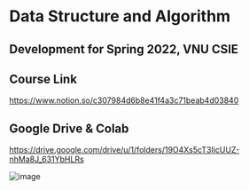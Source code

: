 # Data Structure and Algorithm


## Development for Spring 2022, VNU CSIE

## Course Link

https://www.notion.so/c307984d6b8e41f4a3c71beab4d03840

## Google Drive & Colab

https://drive.google.com/drive/u/1/folders/19O4Xs5cT3IjcUUZ-nhMa8J_631YbHLRs

![image](https://user-images.githubusercontent.com/89304181/147625354-b5de2507-4376-4e30-8e52-26bd41e86607.png)



